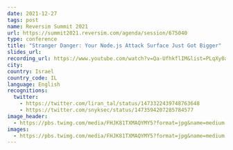 ```yaml
---
date: 2021-12-27
tags: post
name: Reversim Summit 2021
url: https://summit2021.reversim.com/agenda/session/675040
type: conference
title: "Stranger Danger: Your Node.js Attack Surface Just Got Bigger"
slides_url:
recording_url: https://www.youtube.com/watch?v=Qa-UfhkflIM&list=PLqXy0aX6TzQryGoAdbyPevKocQxMJzg8_&index=32&ab_channel=Reversim
city:
country: Israel
country_code: IL
language: English
recognitions:
  twitter:
    - https://twitter.com/liran_tal/status/1473322439748763648
    - https://twitter.com/snyksec/status/1473594207285784577
image_header:
  - https://pbs.twimg.com/media/FHJK81TXMAQYMY5?format=jpg&name=medium
images:
  - https://pbs.twimg.com/media/FHJK81TXMAQYMY5?format=jpg&name=medium
---
```


